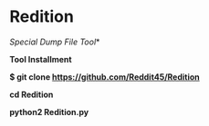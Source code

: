 # Redition
*Special Dump File Tool**

__Tool Installment__

**$ git clone https://github.com/Reddit45/Redition**

**cd Redition**

**python2 Redition.py**
